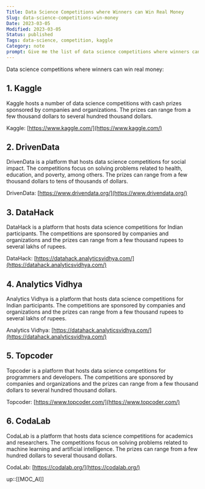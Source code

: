 ```yaml
---
Title: Data Science Competitions where Winners can Win Real Money
Slug: data-science-competitions-win-money
Date: 2023-03-05
Modified: 2023-03-05
Status: published
Tags: data-science, competition, kaggle 
Category: note
prompt: Give me the list of data science competitions where winners can win real money
---
```


Data science competitions where winners can win real money:

## 1.  Kaggle
Kaggle hosts a number of data science competitions with cash prizes sponsored by companies and organizations. The prizes can range from a few thousand dollars to several hundred thousand dollars.

Kaggle: [https://www.kaggle.com/](https://www.kaggle.com/)

## 2.  DrivenData
DrivenData is a platform that hosts data science competitions for social impact. The competitions focus on solving problems related to health, education, and poverty, among others. The prizes can range from a few thousand dollars to tens of thousands of dollars.

DrivenData: [https://www.drivendata.org/](https://www.drivendata.org/)

## 3.  DataHack
DataHack is a platform that hosts data science competitions for Indian participants. The competitions are sponsored by companies and organizations and the prizes can range from a few thousand rupees to several lakhs of rupees.

DataHack: [https://datahack.analyticsvidhya.com/](https://datahack.analyticsvidhya.com/)

    
## 4.  Analytics Vidhya
Analytics Vidhya is a platform that hosts data science competitions for Indian participants. The competitions are sponsored by companies and organizations and the prizes can range from a few thousand rupees to several lakhs of rupees.

Analytics Vidhya: [https://datahack.analyticsvidhya.com/](https://datahack.analyticsvidhya.com/)

## 5.  Topcoder
Topcoder is a platform that hosts data science competitions for programmers and developers. The competitions are sponsored by companies and organizations and the prizes can range from a few thousand dollars to several hundred thousand dollars.

Topcoder: [https://www.topcoder.com/](https://www.topcoder.com/)

## 6.  CodaLab
CodaLab is a platform that hosts data science competitions for academics and researchers. The competitions focus on solving problems related to machine learning and artificial intelligence. The prizes can range from a few hundred dollars to several thousand dollars.
    
CodaLab: [https://codalab.org/](https://codalab.org/)

up::[[MOC_AI]]